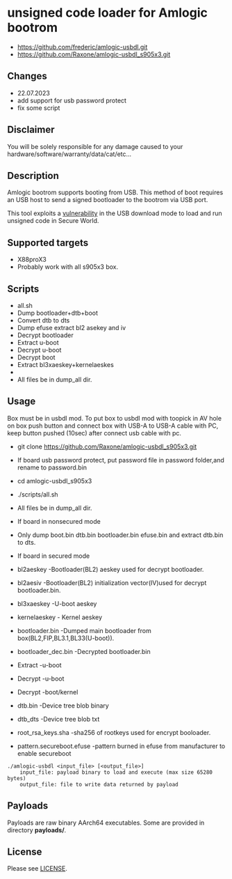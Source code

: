 # unsigned code loader for Amlogic bootrom

* https://github.com/frederic/amlogic-usbdl.git
* https://github.com/Raxone/amlogic-usbdl_s905x3.git

## Changes 
* 22.07.2023
* add support for usb password protect
* fix some script 

## Disclaimer
You will be solely responsible for any damage caused to your hardware/software/warranty/data/cat/etc...

## Description
Amlogic bootrom supports booting from USB. This method of boot requires an USB host to send a signed bootloader to the bootrom via USB port.

This tool exploits a [vulnerability](https://fredericb.info/2021/02/amlogic-usbdl-unsigned-code-loader-for-amlogic-bootrom.html) in the USB download mode to load and run unsigned code in Secure World.

## Supported targets
* X88proX3
* Probably work with all s905x3 box.

## Scripts
* all.sh		
* Dump bootloader+dtb+boot
* Convert dtb to dts
* Dump efuse extract bl2 asekey and iv 
* Decrypt bootloader
* Extract u-boot
* Decrypt u-boot
* Decrypt boot 
* Extract bl3xaeskey+kernelaeskes
* 
* All files be in dump_all dir.

## Usage
Box must be in usbdl mod.
To put box to usbdl mod with toopick in AV hole on box push button and connect box with USB-A to USB-A cable with PC, keep button pushed (10sec) after connect usb cable with pc.

* git clone https://github.com/Raxone/amlogic-usbdl_s905x3.git

* If board usb password protect, put password file in password folder,and rename to password.bin

* cd amlogic-usbdl_s905x3

* ./scripts/all.sh

* All files be in dump_all dir.

* If board in nonsecured mode

* Only dump boot.bin dtb.bin bootloader.bin efuse.bin and extract dtb.bin to dts.


* If board in secured mode  

* bl2aeskey -Bootloader(BL2) aeskey used for decrypt bootloader.
* bl2aesiv  -Bootloader(BL2) initialization vector(IV)used for decrypt bootloader.bin.
* bl3xaeskey -U-boot aeskey
* kernelaeskey - Kernel aeskey
* bootloader.bin -Dumped main bootloader from box(BL2,FIP,BL3.1,BL33(U-boot)).
* bootloader_dec.bin -Decrypted bootloader.bin
* Extract -u-boot
* Decrypt -u-boot
* Decrypt -boot/kernel
* dtb.bin  -Device tree blob binary 
* dtb_dts  -Device tree blob txt
* root_rsa_keys.sha -sha256 of rootkeys used for encrypt booloader.
* pattern.secureboot.efuse -pattern burned in efuse from manufacturer to enable secureboot

```
./amlogic-usbdl <input_file> [<output_file>]
	input_file: payload binary to load and execute (max size 65280 bytes)
	output_file: file to write data returned by payload
```

## Payloads
Payloads are raw binary AArch64 executables. Some are provided in directory **payloads/**.

## License
Please see [LICENSE](/LICENSE).
